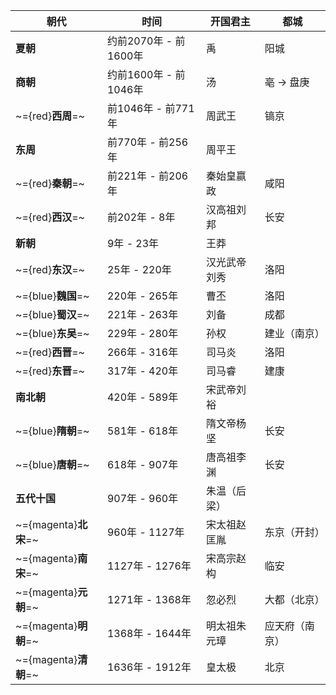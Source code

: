 | 朝代                  | 时间               | 开国君主   | 都城      |
| ------------------- | ---------------- | ------ | ------- |
| **夏朝**              | 约前2070年 - 前1600年 | 禹      | 阳城      |
| **商朝**              | 约前1600年 - 前1046年 | 汤      | 亳 -> 盘庚 |
| ~={red}**西周**=~     | 前1046年 - 前771年   | 周武王    | 镐京      |
| **东周**              | 前770年 - 前256年    | 周平王    |         |
| ~={red}**秦朝**=~     | 前221年 - 前206年    | 秦始皇嬴政  | 咸阳      |
| ~={red}**西汉**=~     | 前202年 - 8年       | 汉高祖刘邦  | 长安      |
| **新朝**              | 9年 - 23年         | 王莽     |         |
| ~={red}**东汉**=~     | 25年 - 220年       | 汉光武帝刘秀 | 洛阳      |
| ~={blue}**魏国**=~    | 220年 - 265年      | 曹丕     | 洛阳      |
| ~={blue}**蜀汉**=~    | 221年 - 263年      | 刘备     | 成都      |
| ~={blue}**东吴**=~    | 229年 - 280年      | 孙权     | 建业（南京）  |
| ~={red}**西晋**=~     | 266年 - 316年      | 司马炎    | 洛阳      |
| ~={red}**东晋**=~     | 317年 - 420年      | 司马睿    | 建康      |
| **南北朝**             | 420年 - 589年      | 宋武帝刘裕  |         |
| ~={blue}**隋朝**=~    | 581年 - 618年      | 隋文帝杨坚  | 长安      |
| ~={blue}**唐朝**=~    | 618年 - 907年      | 唐高祖李渊  | 长安      |
| **五代十国**            | 907年 - 960年      | 朱温（后梁） |         |
| ~={magenta}**北宋**=~ | 960年 - 1127年     | 宋太祖赵匡胤 | 东京（开封）  |
| ~={magenta}**南宋**=~ | 1127年 - 1276年    | 宋高宗赵构  | 临安      |
| ~={magenta}**元朝**=~ | 1271年 - 1368年    | 忽必烈    | 大都（北京）  |
| ~={magenta}**明朝**=~ | 1368年 - 1644年    | 明太祖朱元璋 | 应天府（南京） |
| ~={magenta}**清朝**=~ | 1636年 - 1912年    | 皇太极    | 北京      |
